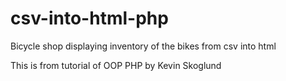 # csv-into-html-php
Bicycle shop displaying inventory of the bikes from csv into html

This is from tutorial of OOP PHP by Kevin Skoglund

